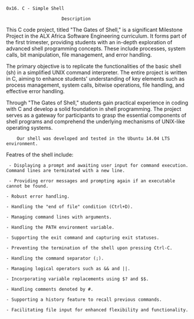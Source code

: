 	0x16. C - Simple Shell

					     Description


This C code project, titled "The Gates of Shell," is a significant Milestone Project in the ALX Africa Software Engineering curriculum. It forms part of the first trimester, providing students with an in-depth exploration of advanced shell programming concepts. These include processes, system calls, bit manipulation, file management, and error handling.

The primary objective is to replicate the functionalities of the basic shell (sh) in a simplified UNIX command interpreter. The entire project is written in C, aiming to enhance students' understanding of key elements such as process management, system calls, bitwise operations, file handling, and effective error handling.

Through "The Gates of Shell," students gain practical experience in coding with C and develop a solid foundation in shell programming. The project serves as a gateway for participants to grasp the essential components of shell programs and comprehend the underlying mechanisms of UNIX-like operating systems.


		Our shell was developed and tested in the Ubuntu 14.04 LTS environment.


   Featres of the shell include:

	 - Displaying a prompt and awaiting user input for command execution. Command lines are terminated with a new line.

	 - Providing error messages and prompting again if an executable cannot be found.

	- Robust error handling.

	- Handling the "end of file" condition (Ctrl+D).

	- Managing command lines with arguments.

	- Handling the PATH environment variable.
           
	- Supporting the exit command and capturing exit statuses.                       
                                                                                                                        
	- Preventing the termination of the shell upon pressing Ctrl-C.

	- Handling the command separator (;).
  
	- Managing logical operators such as && and ||.
                                                                                                    
	- Incorporating variable replacements using $? and $$.
                                                                                     
	- Handling comments denoted by #.
                                                                     
	- Supporting a history feature to recall previous commands.              

	- Facilitating file input for enhanced flexibility and functionality.
